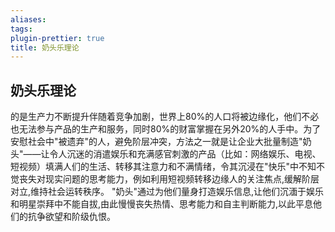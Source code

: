 ```yaml
---
aliases: 
tags: 
plugin-prettier: true
title: 奶头乐理论
---
```

## 奶头乐理论

的是生产力不断提升伴随着竞争加剧，世界上80%的人口将被边缘化，他们不必也无法参与产品的生产和服务，同时80%的财富掌握在另外20%的人手中。为了安慰社会中"被遗弃"的人，避免阶层冲突，方法之一就是让企业大批量制造"奶头"——让令人沉迷的消遣娱乐和充满感官刺激的产品（比如：网络娱乐、电视、短视频）填满人们的生活、转移其注意力和不满情绪，令其沉浸在"快乐"中不知不觉丧失对现实问题的思考能力，例如利用短视频转移边缘人的关注焦点,缓解阶层对立,维持社会运转秩序。
"奶头"通过为他们量身打造娱乐信息,让他们沉湎于娱乐和明星崇拜中不能自拔,由此慢慢丧失热情、思考能力和自主判断能力,以此平息他们的抗争欲望和阶级仇恨。
